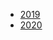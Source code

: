 - <a href="https://events.dat.foundation/2019">2019</a>
- <a href="https://events.dat.foundation/2020">2020</a>
